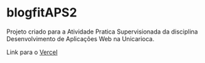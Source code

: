 # blogfitAPS2

Projeto criado para a Atividade Pratica Supervisionada da disciplina Desenvolvimento de Aplicações Web na Unicarioca.

Link para o [Vercel](https://blogfit-aps-2.vercel.app/)
